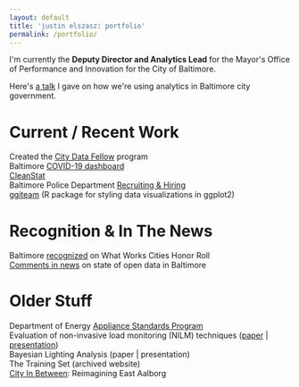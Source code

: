 ```yaml
---
layout: default
title: 'justin elszasz: portfolio'
permalink: /portfolio/
---
```


I'm currently the **Deputy Director and Analytics Lead** for the Mayor's Office of Performance and Innovation for the City of Baltimore.

Here's [a talk](https://www.youtube.com/watch?v=nN6Ffp7fx1M) I gave on how we're using analytics in Baltimore city government.

# Current / Recent Work
Created the [City Data Fellow](https://www.baltopi.com/data-fellows) program  
Baltimore [COVID-19 dashboard](https://coronavirus.baltimorecity.gov/)  
[CleanStat](https://www.baltopi.com/cleanstat)  
Baltimore Police Department [Recruiting & Hiring](https://www.baltopi.com/innovation-bpd-project)  
[ggiteam](https://github.com/city-of-baltimore/ggiteam) (R package for styling data visualizations in ggplot2)

# Recognition & In The News
Baltimore [recognized](https://medium.com/what-works-cities-certification/the-who-and-what-of-what-works-cities-certification-honor-roll-28d146d0743e) on What Works Cities Honor Roll  
[Comments in news](https://www.baltimoresun.com/news/investigations/bs-md-pol-open-baltimore-report-20191011-e6tlslxkmvdqnorzruvztzlcdi-story.html) on state of open data in Baltimore  


# Older Stuff

Department of Energy [Appliance Standards Program](https://www.energy.gov/eere/buildings/appliance-and-equipment-standards-program)  
Evaluation of non-invasive load monitoring (NILM) techniques ([paper](https://www.iepec.org/wp-content/uploads/2018/04/2017paper_elszasz_dyke-redmond_spencer_ward_zafar_seiden_decker_newton.pdf) | [presentation](https://www.iepec.org/wp-content/uploads/2017/08/elszasz_presentation.pdf))    
Bayesian Lighting Analysis (paper | presentation)  
The Training Set (archived website)  
[City In Between](http://abstract20122013.gsapp.org/city-in-between-reimagining-east-aalborg-denmark/): Reimagining East Aalborg
 
